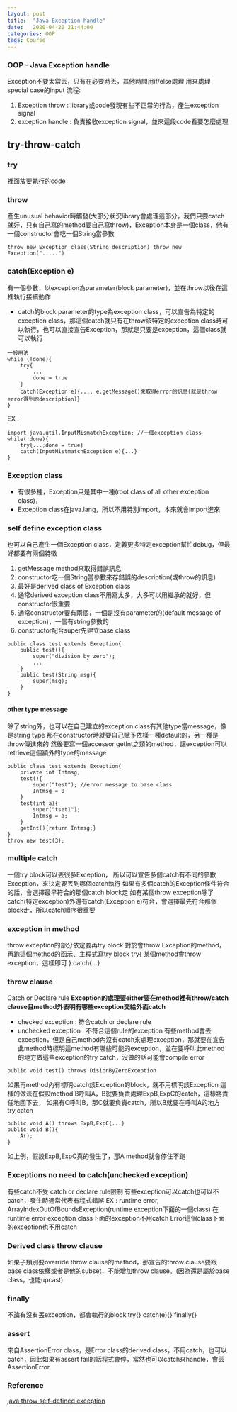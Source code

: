 ```yaml
---
layout: post
title:  "Java Exception handle"
date:   2020-04-20 21:44:00
categories: OOP
tags: Course
---
```


### OOP - Java Exception handle

Exception不要太常丟，只有在必要時丟，其他時間用if/else處理
用來處理special case的input
流程:
1. Exception throw : library或code發現有些不正常的行為，產生exception signal
2. exception handle : 負責接收exception signal，並來這段code看要怎麼處理

## try-throw-catch

### try

裡面放要執行的code

### throw

產生unusual behavior時觸發(大部分狀況library會處理這部分，我們只要catch就好，只有自己寫的method要自己寫throw)，Exception本身是一個class，他有一個constructor會吃一個String當參數

`throw new Exception_class(String description)
throw new Exception(".....")`

### catch(Exception e)

有一個參數，以exception為parameter(block parameter)，並在throw以後在這裡執行接續動作
- catch的block parameter的type為exception class，可以宣告為特定的exception class，那這個catch就只有在throw該特定的exception class時可以執行，也可以直接宣告Exception，那就是只要是exception，這個class就可以執行

```
一般用法
while (!done){
    try{
        ...
        done = true
    }
    catch(Exception e){..., e.getMessage()來取得error的訊息(就是throw error得到的description)}
}
```

EX : 

```
import java.util.InputMismatchException; //一個exception class
while(!done){
    try{...;done = true}
    catch(InputMistmatchException e){...}
}
```

### Exception class

- 有很多種，Exception只是其中一種(root class of all other exception class)，
- Exception class在java.lang，所以不用特別import，本來就會import進來

### self define exception class

也可以自己產生一個Exception class，定義更多特定exception幫忙debug，但最好都要有兩個特徵
1. getMessage method來取得錯誤訊息
2. constructor吃一個String當參數來存錯誤的description(或throw的訊息)
3. 最好是derived class of Exception class
4. 通常derived exception class不用寫太多，大多可以用繼承的就好，但constructor很重要
5. 通常constructor要有兩個，一個是沒有parameter的(default message of exception)，一個有string參數的
6. constructor配合super先建立base class

```
public class test extends Exception{
    public test(){
        super("division by zero");
        ...
    }
    public test(String msg){
        super(msg);
    }
}
```

#### other type message

除了string外，也可以在自己建立的exception class有其他type當message，像是string type
那在constructor時就要自己賦予依樣一種default的，另一種是throw傳進來的
然後要寫一個accessor getInt之類的method，讓exception可以retrieve這個額外的type的message

```
public class test extends Exception{
    private int Intmsg;
    test(){
        super("test"); //error message to base class
        Intmsg = 0
    }
    test(int a){
        super("tset1");
        Intmsg = a;
    }
    getInt(){return Intmsg;}
}
throw new test(3);
```
### multiple catch

一個try block可以丟很多Exception，
所以可以宣告多個catch有不同的參數Exception，來決定要丟到哪個catch執行
如果有多個catch的Exception條件符合的話，會選擇最早符合的那個catch block走
如有某個throw exception除了catch(特定exception)外還有catch(Exception e)符合，會選擇最先符合那個block走，所以catch順序很重要

### exception in method

throw exception的部分依定要再try block
對於會throw Exception的method，再跑這個method的函示、主程式寫try block
try{
某個method會throw exception，這樣即可
}
catch{...}

### throw clause

Catch or Declare rule
**Exception的處理要either要在method裡有throw/catch clause且method外表明有哪些exception交給外面catch**
- checked exception : 符合catch or declare rule
- unchecked exception : 不符合這個rule的exception
有些method會丟exception，但是自己method內沒有catch來處理exception，那就要在宣告此method時標明這method有哪些可能的exception，並在要呼叫此method的地方做這些exception的try catch，沒做的話可能會compile error

`public void test() throws DisionByZeroException`

如果再method內有標明catch該Exception的block，就不用標明該Exception
這樣的做法在假設method B呼叫A，B就要負責處理ExpB,ExpC的catch，這樣將責任地回下去，
如果有C呼叫B，那C就要負責catch，所以B就要在呼叫A的地方try,catch

```
public void A() throws ExpB,ExpC{...}
public void B(){
    A();
}
```
如上例，假設ExpB,ExpC真的發生了，那A method就會停住不跑

### Exceptions no need to catch(unchecked exception)

有些catch不受 catch or declare rule限制
有些exception可以catch也可以不catch，發生時通常代表有程式錯誤
EX : runtime error, ArrayIndexOutOfBoundsException(runtime exception下面的一個class)
在runtime error exception class下面的exception不用catch
Error這個class下面的exception也不用catch

### Derived class throw clause

如果子類別要override throw clause的method，那宣告的throw clause要跟base class依樣或者是他的subset，不能增加throw clause。(因為還是屬於base class，也能upcast)

### finally

不論有沒有丟exception，都會執行的block
try{}
catch(e){}
finally{}

### assert

來自AssertionError class，是Error class的derived class，不用catch，也可以catch，因此如果有assert fail的話程式會停，當然也可以catch來handle，會丟AssertionError

### Reference

[java throw self-defined exception](https://beginnersbook.com/2013/04/user-defined-exception-in-java/)